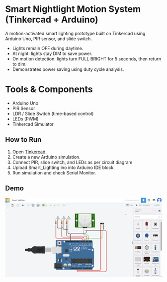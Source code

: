 # Smart Nightlight Motion System (Tinkercad + Arduino)
A motion-activated smart lighting prototype built on Tinkercad using Arduino Uno, PIR sensor, and slide switch.  
- Lights remain OFF during daytime.  
- At night: lights stay DIM to save power.  
- On motion detection: lights turn FULL BRIGHT for 5 seconds, then return to dim.  
- Demonstrates power saving using duty cycle analysis.   

# Tools & Components
- Arduino Uno  
- PIR Sensor  
- LDR / Slide Switch (time-based control)  
- LEDs (PWM)  
- Tinkercad Simulator  

## How to Run
1. Open [Tinkercad](https://www.tinkercad.com).  
2. Create a new Arduino simulation.  
3. Connect PIR, slide switch, and LEDs as per circuit diagram.  
4. Upload Smart_Lighting.ino into Arduino IDE block.  
5. Run simulation and check Serial Monitor.  

## Demo
![screenshot](Connections.png) 